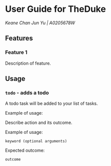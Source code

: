 # User Guide for TheDuke

*Keane Chan Jun Yu | A0205678W*

## Features 

### Feature 1 
Description of feature.

## Usage

### `todo` - adds a todo

A todo task will be added to your list of tasks.

Example of usage:

Describe action and its outcome.

Example of usage: 

`keyword (optional arguments)`

Expected outcome:

`outcome`
